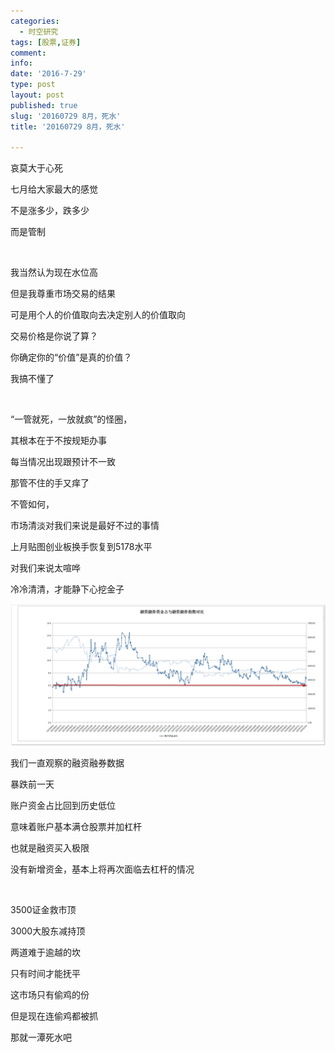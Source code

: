 ```yaml
---
categories:
  - 时空研究
tags: [股票,证券]
comment: 
info: 
date: '2016-7-29'
type: post
layout: post
published: true
slug: '20160729 8月，死水'
title: '20160729 8月，死水'

---
```




哀莫大于心死

七月给大家最大的感觉

不是涨多少，跌多少

而是管制

​

我当然认为现在水位高

但是我尊重市场交易的结果

可是用个人的价值取向去决定别人的价值取向

​交易价格是你说了算？

你确定你的“价值”是真的价值？

我搞不懂了

​

“一管就死，一放就疯”的怪圈，

其根本在于不按规矩办事​

每当情况出现跟预计不一致

那管不住的手又痒了


​不管如何，

市场清淡对我们来说是最好不过的事情

​上月贴图创业板换手恢复到5178水平

对我们来说太喧哗

冷冷清清，才能静下心挖金子

![20160729-0](/images/20160729-0.jpeg)

我们一直观察的融资融券数据

暴跌前一天

账户资金占比回到历史低位

意味着账户基本满仓股票并加杠杆

也就是融资买入极限

没有新增资金，基本上将再次面临去杠杆的情况

​

​3500证金救市顶

3000大股东减持顶

两道难于逾越的坎

只有时间才能抚平


这市场只有偷鸡的份

但是现在连偷鸡都被抓

那就一潭死水吧​
